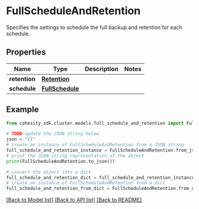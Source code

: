 # FullScheduleAndRetention

Specifies the settings to schedule the full backup and retention for each schedule.

## Properties

Name | Type | Description | Notes
------------ | ------------- | ------------- | -------------
**retention** | [**Retention**](Retention.md) |  | 
**schedule** | [**FullSchedule**](FullSchedule.md) |  | 

## Example

```python
from cohesity_sdk.cluster.models.full_schedule_and_retention import FullScheduleAndRetention

# TODO update the JSON string below
json = "{}"
# create an instance of FullScheduleAndRetention from a JSON string
full_schedule_and_retention_instance = FullScheduleAndRetention.from_json(json)
# print the JSON string representation of the object
print(FullScheduleAndRetention.to_json())

# convert the object into a dict
full_schedule_and_retention_dict = full_schedule_and_retention_instance.to_dict()
# create an instance of FullScheduleAndRetention from a dict
full_schedule_and_retention_from_dict = FullScheduleAndRetention.from_dict(full_schedule_and_retention_dict)
```
[[Back to Model list]](../README.md#documentation-for-models) [[Back to API list]](../README.md#documentation-for-api-endpoints) [[Back to README]](../README.md)


